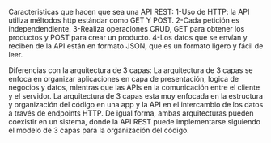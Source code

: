 Caracteristicas que hacen que sea una API REST:
1-Uso de HTTP: la API utiliza méltodos http estándar como GET Y POST.
2-Cada petición es independendiente.
3-Realiza operaciones CRUD, GET para obtener los productos y POST para crear un producto.
4-Los datos que se envían y reciben de la API están en formato JSON, que es un formato ligero y fácil de leer. 

Diferencias con la arquitectura de 3 capas:
La arquitectura de 3 capas se enfoca en organizar aplicaciones en capa de presentación, logica de negocios y datos, mientras 
que las APIs en la comunicación entre el cliente y el servidor.
La arquitectura de 3 capas esta muy enfocada en la estructura y organización del código en una app y la API en el intercambio 
de los datos a través de endpoints HTTP.
De igual forma, ambas arquitecturas pueden coexistir en un sistema, donde la API REST puede implementarse siguiendo el modelo
de 3 capas para la organización del código.

